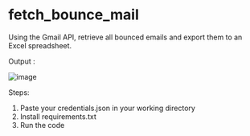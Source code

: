 # fetch_bounce_mail
Using the Gmail API, retrieve all bounced emails and export them to an Excel spreadsheet.

Output :

![image](https://user-images.githubusercontent.com/75443712/185307404-6494cc7d-e77a-49c6-b2e4-85744b2c9992.PNG)


Steps:
1. Paste your credentials.json in your working directory
2. Install requirements.txt
3. Run the code
